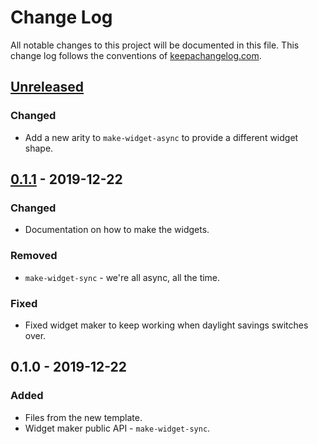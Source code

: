 # Change Log
All notable changes to this project will be documented in this file. This change log follows the conventions of [keepachangelog.com](http://keepachangelog.com/).

## [Unreleased]
### Changed
- Add a new arity to `make-widget-async` to provide a different widget shape.

## [0.1.1] - 2019-12-22
### Changed
- Documentation on how to make the widgets.

### Removed
- `make-widget-sync` - we're all async, all the time.

### Fixed
- Fixed widget maker to keep working when daylight savings switches over.

## 0.1.0 - 2019-12-22
### Added
- Files from the new template.
- Widget maker public API - `make-widget-sync`.

[Unreleased]: https://github.com/your-name/loja/compare/0.1.1...HEAD
[0.1.1]: https://github.com/your-name/loja/compare/0.1.0...0.1.1
